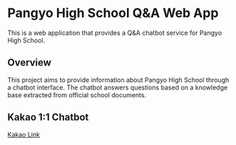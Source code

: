 # Pangyo High School Q&A Web App

This is a web application that provides a Q&A chatbot service for Pangyo High School.

## Overview

This project aims to provide information about Pangyo High School through a chatbot interface. The chatbot answers questions based on a knowledge base extracted from official school documents.

## Kakao 1:1 Chatbot

[Kakao Link](http://pf.kakao.com/_YhhDn/friend)